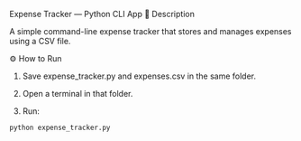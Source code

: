 Expense Tracker — Python CLI App
🧩 Description

A simple command-line expense tracker that stores and manages expenses using a CSV file.

⚙️ How to Run

1. Save expense_tracker.py and expenses.csv in the same folder.

2. Open a terminal in that folder.

3. Run:

``` python expense_tracker.py ```